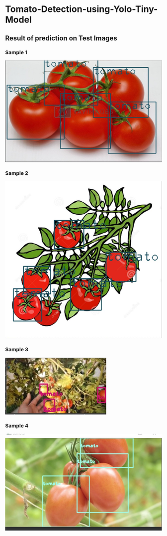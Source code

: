 # Tomato-Detection-using-Yolo-Tiny-Model

## Result of prediction on Test Images

### Sample 1
![](Resulted%20Test%20Images/1.jpeg)

### Sample 2
![](Resulted%20Test%20Images/2.jpeg)

### Sample 3
![](Resulted%20Test%20Images/3.jpeg)

### Sample 4
![](Resulted%20Test%20Images/4.jpeg)
